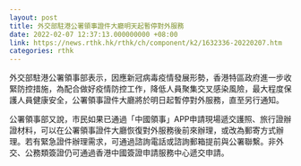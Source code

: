 ```yaml
---
layout: post
title: 外交部駐港公署領事證件大廳明天起暫停對外服務
date: 2022-02-07 12:37:13.000000000 +08:00
link: https://news.rthk.hk/rthk/ch/component/k2/1632336-20220207.htm
categories: rthk
---
```


外交部駐港公署領事部表示，因應新冠病毒疫情發展形勢，香港特區政府進一步收緊防控措施，為配合做好疫情防控工作，降低人員聚集交叉感染風險，最大程度保護人員健康安全，公署領事證件大廳將於明日起暫停對外服務，直至另行通知。

公署領事部又說，市民如果已通過「中國領事」APP申請現場遞交護照、旅行證辦證材料，可以在公署領事證件大廳恢復對外服務後前來辦理，或改為郵寄方式辦理。若有緊急證件辦理需求，可通過諮詢電話或諮詢郵箱提前與公署聯繫。非外交、公務類簽證仍可通過香港中國簽證申請服務中心遞交申請。
